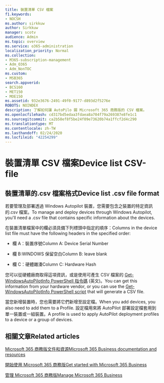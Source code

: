 ```yaml
---
title: 裝置清單 CSV 檔案
f1.keywords:
- NOCSH
ms.author: sirkkuw
author: Sirkkuw
manager: scotv
audience: Admin
ms.topic: overview
ms.service: o365-administration
localization_priority: Normal
ms.collection:
- M365-subscription-management
- Adm_O365
- Adm_NonTOC
ms.custom:
- MSB365
search.appverid:
- BCS160
- MET150
- MOE150
ms.assetid: 932e3676-2491-49f0-9177-d893d2f5276e
ROBOTS: NOINDEX
description: 了解如何讓 AutoPilo 錫 Microsoft 365 商務版的 CSV 檔案。
ms.openlocfilehash: cd317bd5edaa3fdaea8a704f79a269387e8fe1c1
ms.sourcegitcommit: ca2b58ef8f5be24f09e73620b74a1ffcf2d4c290
ms.translationtype: MT
ms.contentlocale: zh-TW
ms.lasthandoff: 02/24/2020
ms.locfileid: "42254299"
---
```

# <a name="device-list-csv-file"></a><span data-ttu-id="9fc69-103">裝置清單 CSV 檔案</span><span class="sxs-lookup"><span data-stu-id="9fc69-103">Device list CSV-file</span></span>

## <a name="device-list-csv-file-format"></a><span data-ttu-id="9fc69-104">裝置清單的.csv 檔案格式</span><span class="sxs-lookup"><span data-stu-id="9fc69-104">Device list .csv file format</span></span>

<span data-ttu-id="9fc69-105">若要管理及部署透過 Windows Autopilot 裝置，您需要包含之裝置的特定資訊的.csv 檔案。</span><span class="sxs-lookup"><span data-stu-id="9fc69-105">To manage and deploy devices through Windows Autopilot, you'll need a .csv file that contains specific information about the devices.</span></span>
  
<span data-ttu-id="9fc69-106">在裝置清單檔案中的欄必須具備下列標頭中指定的順序：</span><span class="sxs-lookup"><span data-stu-id="9fc69-106">Columns in the device list file must have the following headers in the specified order:</span></span>
  
- <span data-ttu-id="9fc69-107">欄 A：裝置序號</span><span class="sxs-lookup"><span data-stu-id="9fc69-107">Column A: Device Serial Number</span></span>

- <span data-ttu-id="9fc69-108">欄 B:WINDOWS 保留空白</span><span class="sxs-lookup"><span data-stu-id="9fc69-108">Column B: leave blank</span></span>

- <span data-ttu-id="9fc69-109">欄 C：硬體雜湊</span><span class="sxs-lookup"><span data-stu-id="9fc69-109">Column C: Hardware Hash</span></span>

<span data-ttu-id="9fc69-110">您可以從硬體廠商取得這項資訊，或是使用可產生 CSV 檔案的 [Get-WindowsAutoPilotInfo PowerShell 指令碼](https://www.powershellgallery.com/packages/Get-WindowsAutoPilotInfo) (英文)。</span><span class="sxs-lookup"><span data-stu-id="9fc69-110">You can get this information from your hardware vendor, or you can use the [Get-WindowsAutoPilotInfo PowerShell script](https://www.powershellgallery.com/packages/Get-WindowsAutoPilotInfo) that will generate a CSV file.</span></span> 

<span data-ttu-id="9fc69-111">當您新增裝置時，您也需要將它們新增至設定檔。</span><span class="sxs-lookup"><span data-stu-id="9fc69-111">When you add devices, you also need to add them to a Profile.</span></span> <span data-ttu-id="9fc69-112">設定檔用來將 AutoPilot 部署設定檔套用到單一裝置或一組裝置。</span><span class="sxs-lookup"><span data-stu-id="9fc69-112">A profile is used to apply AutoPilot deployment profiles to a device or a group of devices.</span></span>
  
## <a name="related-articles"></a><span data-ttu-id="9fc69-113">相關文章</span><span class="sxs-lookup"><span data-stu-id="9fc69-113">Related articles</span></span>

[<span data-ttu-id="9fc69-114">Microsoft 365 商務版文件和資源</span><span class="sxs-lookup"><span data-stu-id="9fc69-114">Microsoft 365 Business documentation and resources</span></span>](https://go.microsoft.com/fwlink/p/?linkid=853701)
  
[<span data-ttu-id="9fc69-115">開始使用 Microsoft 365 商務版</span><span class="sxs-lookup"><span data-stu-id="9fc69-115">Get started with Microsoft 365 Business</span></span>](https://support.office.com/article/496e690b-b75d-4ff5-bf34-cc32905d0364)
  
[<span data-ttu-id="9fc69-116">管理 Microsoft 365 商務版</span><span class="sxs-lookup"><span data-stu-id="9fc69-116">Manage Microsoft 365 Business</span></span>](https://support.office.com/article/27ff1678-865a-4707-8145-e1155aa815d6)
  